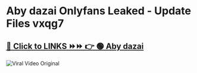 
 # Aby dazai Onlyfans Leaked - Update Files vxqg7

## <h2><a href="https://clipsfans.com/Aby_dazai&ref=git">🔗 Click to LINKS ⏩⏩ 👉 🟢 Aby dazai </a></h2>

<a href="https://clipsfans.com/Aby_dazai&ref=git" rel="nofollow" data-target="animated-image.originalLink"><img src="https://i.ibb.co.com/xMMVF88/686577567.gif" alt="Viral Video Original" style="max-width: 100%; display: inline-block;" data-target="animated-image.originalImage"></a>

